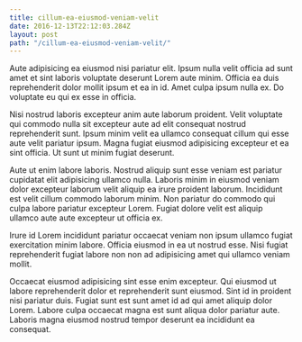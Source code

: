 ```yaml
---
title: cillum-ea-eiusmod-veniam-velit
date: 2016-12-13T22:12:03.284Z
layout: post
path: "/cillum-ea-eiusmod-veniam-velit/"
---
```


Aute adipisicing ea eiusmod nisi pariatur elit. Ipsum nulla velit officia ad sunt amet et sint laboris voluptate deserunt Lorem aute minim. Officia ea duis reprehenderit dolor mollit ipsum et ea in id. Amet culpa ipsum nulla ex. Do voluptate eu qui ex esse in officia.

Nisi nostrud laboris excepteur anim aute laborum proident. Velit voluptate qui commodo nulla sit excepteur aute ad elit consequat nostrud reprehenderit sunt. Ipsum minim velit ea ullamco consequat cillum qui esse aute velit pariatur ipsum. Magna fugiat eiusmod adipisicing excepteur et ea sint officia. Ut sunt ut minim fugiat deserunt.

Aute ut enim labore laboris. Nostrud aliquip sunt esse veniam est pariatur cupidatat elit adipisicing ullamco nulla. Laboris minim in eiusmod veniam dolor excepteur laborum velit aliquip ea irure proident laborum. Incididunt est velit cillum commodo laborum minim. Non pariatur do commodo qui culpa labore pariatur excepteur Lorem. Fugiat dolore velit est aliquip ullamco aute aute excepteur ut officia ex.

Irure id Lorem incididunt pariatur occaecat veniam non ipsum ullamco fugiat exercitation minim labore. Officia eiusmod in ea ut nostrud esse. Nisi fugiat reprehenderit fugiat labore non non ad adipisicing amet qui ullamco veniam mollit.

Occaecat eiusmod adipisicing sint esse enim excepteur. Qui eiusmod ut labore reprehenderit dolor et reprehenderit sunt eiusmod. Sint id in proident nisi pariatur duis. Fugiat sunt est sunt amet id ad qui amet aliquip dolor Lorem. Labore culpa occaecat magna est sunt aliqua dolor pariatur aute. Laboris magna eiusmod nostrud tempor deserunt ea incididunt ea consequat.